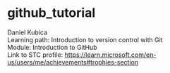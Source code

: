 # github_tutorial
Daniel Kubica
<br>
Learning path: Introduction to version control with Git
<br>
Module: Introduction to GitHub
<br>
Link to STC profile: https://learn.microsoft.com/en-us/users/me/achievements#trophies-section
